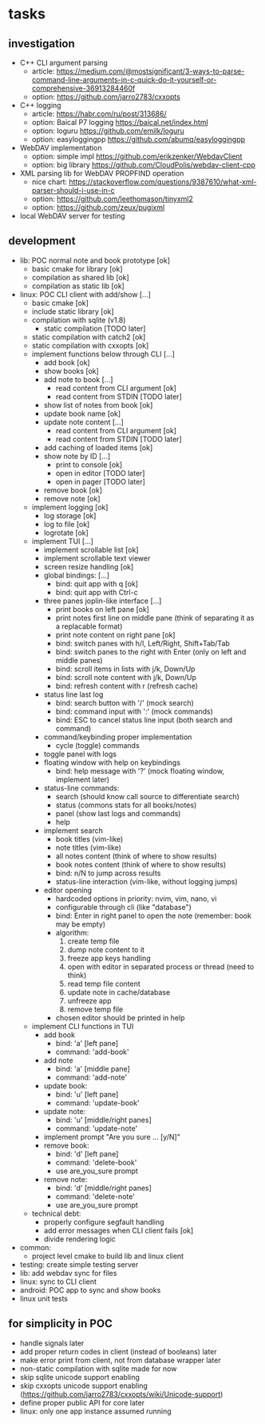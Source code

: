 # tasks

## investigation
+ C++ CLI argument parsing
    + article: https://medium.com/@mostsignificant/3-ways-to-parse-command-line-arguments-in-c-quick-do-it-yourself-or-comprehensive-36913284460f
    + option: https://github.com/jarro2783/cxxopts
+ C++ logging
    + article: https://habr.com/ru/post/313686/
    + option: Baical P7 logging https://baical.net/index.html
    + option: loguru https://github.com/emilk/loguru
    + option: easyloggingpp https://github.com/abumq/easyloggingpp
+ WebDAV implementation
    + option: simple impl https://github.com/erikzenker/WebdavClient
    + option: big library https://github.com/CloudPolis/webdav-client-cpp
+ XML parsing lib for WebDAV PROPFIND operation
    + nice chart: https://stackoverflow.com/questions/9387610/what-xml-parser-should-i-use-in-c
    + option: https://github.com/leethomason/tinyxml2
    + option: https://github.com/zeux/pugixml
+ local WebDAV server for testing

## development
+ lib: POC normal note and book prototype [ok]
    + basic cmake for library [ok]
    + compilation as shared lib [ok]
    + compilation as static lib [ok]
+ linux: POC CLI client with add/show [...]
    + basic cmake [ok]
    + include static library [ok]
    + compilation with sqlite (v1.8)
        - static compilation [TODO later]
    + static compilation with catch2 [ok]
    + static compilation with cxxopts [ok]
    + implement functions below through CLI [...]
        - add book [ok]
        - show books [ok]
        - add note to book [...]
            + read content from CLI argument [ok]
            + read content from STDIN [TODO later]
        - show list of notes from book [ok]
        - update book name [ok]
        - update note content [...]
            + read content from CLI argument [ok]
            + read content from STDIN [TODO later]
        - add caching of loaded items [ok]
        - show note by ID [...]
            + print to console [ok]
            + open in editor [TODO later]
            + open in pager [TODO later]
        - remove book [ok]
        - remove note [ok]
    + implement logging [ok]
        - log storage [ok]
        - log to file [ok]
        - logrotate [ok]
    + implement TUI [...]
        - implement scrollable list [ok]
        - implement scrollable text viewer
        - screen resize handling [ok]
        - global bindings: [...]
            + bind: quit app with q [ok]
            + bind: quit app with Ctrl-c
        - three panes joplin-like interface [...]
            + print books on left pane [ok]
            + print notes first line on middle pane (think of separating it as a replacable format)
            + print note content on right pane [ok]
            + bind: switch panes with h/l, Left/Right, Shift+Tab/Tab
            + bind: switch panes to the right with Enter (only on left and middle panes)
            + bind: scroll items in lists with j/k, Down/Up
            + bind: scroll note content with j/k, Down/Up
            + bind: refresh content with r (refresh cache)
        - status line last log
            + bind: search button with '/' (mock search)
            + bind: command input with ':' (mock commands)
            + bind: ESC to cancel status line input (both search and command)
        - command/keybinding proper implementation
            + cycle (toggle) commands
        - toggle panel with logs
        - floating window with help on keybindings
            + bind: help message with '?' (mock floating window, implement later)
        - status-line commands:
            + search (should know call source to differentiate search)
            + status (commons stats for all books/notes)
            + panel (show last logs and commands)
            + help
        - implement search
            + book titles (vim-like)
            + note titles (vim-like)
            + all notes content (think of where to show results)
            + book notes content (think of where to show results)
            + bind: n/N to jump across results
            + status-line interaction (vim-like, without logging jumps)
        - editor opening
            + hardcoded options in priority: nvim, vim, nano, vi
            + configurable through cli (like "database")
            + bind: Enter in right panel to open the note (remember: book may be empty)
            + algorithm:
                1. create temp file
                2. dump note content to it
                3. freeze app keys handling
                4. open with editor in separated process or thread (need to think)
                5. read temp file content
                6. update note in cache/database
                7. unfreeze app
                8. remove temp file
            + chosen editor should be printed in help
    + implement CLI functions in TUI
        - add book
            + bind: 'a' [left pane]
            + command: 'add-book'
        - add note
            + bind: 'a' [middle pane]
            + command: 'add-note'
        - update book:
            + bind: 'u' [left pane]
            + command: 'update-book'
        - update note:
            + bind: 'u' [middle/right panes]
            + command: 'update-note'
        - implement prompt "Are you sure ... [y/N]"
        - remove book:
            + bind: 'd' [left pane]
            + command: 'delete-book'
            + use are_you_sure prompt
        - remove note:
            + bind: 'd' [middle/right panes]
            + command: 'delete-note'
            + use are_you_sure prompt
    + technical debt:
        - properly configure segfault handling
        - add error messages when CLI client fails [ok]
        - divide rendering logic
+ common:
    + project level cmake to build lib and linux client
+ testing: create simple testing server
+ lib: add webdav sync for files
+ linux: sync to CLI client
+ android: POC app to sync and show books
+ linux unit tests

## for simplicity in POC
+ handle signals later
+ add proper return codes in client (instead of booleans) later
+ make error print from client, not from database wrapper later
+ non-static compilation with sqlite made for now
+ skip sqlite unicode support enabling
+ skip cxxopts unicode support enabling (https://github.com/jarro2783/cxxopts/wiki/Unicode-support)
+ define proper public API for core later
+ linux: only one app instance assumed running
